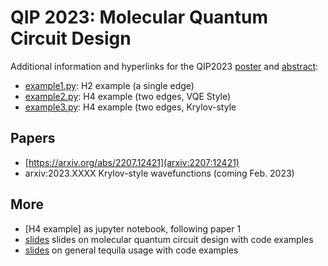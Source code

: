 # QIP 2023: Molecular Quantum Circuit Design
Additional information and hyperlinks for the QIP2023 [poster](qip2023.pdf) and [abstract](abstract.pdf):

- [example1.py](example1.py): H2 example (a single edge)
- [example2.py](example2.py): H4 example (two edges, VQE Style)
- [example3.py](example3.py): H4 example (two edges, Krylov-style

## Papers
- [https://arxiv.org/abs/2207.12421](arxiv:2207:12421)
- arxiv:2023.XXXX Krylov-style wavefunctions (coming Feb. 2023)

## More
- [H4 example] as jupyter notebook, following paper 1
- [slides](https://github.com/kottmanj/talks_and_material/tree/main/barcelona2022) slides on molecular quantum circuit design with code examples
- [slides](https://github.com/kottmanj/talks_and_material/tree/main/qai2022) on general tequila usage with code examples
